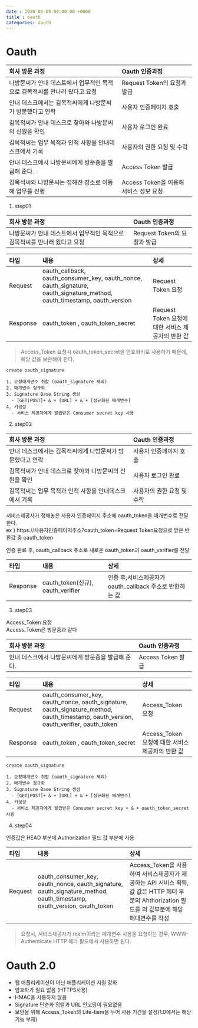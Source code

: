 ```yaml
---
date : 2020-03-09 00:00:00 +0000
title : oauth
categories: oauth
---
```


# Oauth

|회사 방문 과정| Oauth 인증과정|
|:--|:--|
|나방문씨가 안내 데스트에서 업무적인 목적으로 김목적씨를 만나러 왔다고 요청|Request Token의 요청과 발급|
|안내 데스크에서는 김목적씨에게 나방문씨가 방문했다고 연락|사용자 인증페이지 호출|
|김목적씨가 안내 데스크로 찾아와 나방문씨의 신원을 확인| 사용자 로그인 완료|
|김목적씨는 업무 목적과 인적 사항을 안내데스크에서 기록|사용자의 권한 요청 및 수락|
|안내 데스크에서 나방문씨에게 방문증을 발급해 준다. | Access Token 발급|
|김목석씨와 나방문씨는 정해진 장소로 이동해 업무를 진행|Access Token을 이용해 서비스 정보 요청|

1. step01

|회사 방문 과정| Oauth 인증과정|
|:--|:--|
|나방문씨가 안내 데스트에서 업무적인 목적으로 김목적씨를 만나러 왔다고 요청|Request Token의 요청과 발급|

|타입|내용|상세|
|:--|:--|:--|
|Request|oauth_callback, oauth_consumer_key,  oauth_nonce, oauth_signature, oauth_signature_method, oauth_timestamp, oauth_version|Request Token 요청|
|Response|oauth_token , oauth_token_secret|Request Token 요청에 대한 서비스 제공자의 반환 값|

> Access_Token 요청시 oauth_token_secret을 암호화키로 사용하기 때문에, 해당 값을 보관해야 한다.

```
create oauth_signature

1. 요청매개변수 취합 (oauth_signature 제외)
2. 매개변수 정규화
3. Signature Base String 생성
  - [GET|POST]+ & + [URL] + & + [정규화된 매개변수]
4. 키생성
  - 서비스 제공자에게 발급받은 Consumer secret key 사용
```

2. step02

|회사 방문 과정| Oauth 인증과정|
|:--|:--|
|안내 데스크에서는 김목적씨에게 나방문씨가 방문했다고 연락|사용자 인증페이지 호출|
|김목적씨가 안내 데스크로 찾아와 나방문씨의 신원을 확인| 사용자 로그인 완료|
|김목적씨는 업무 목적과 인적 사항을 안내데스크에서 기록|사용자의 권한 요청 및 수락|

서비스제공자가 정해놓은 사용자 인증페이지 주소에 oauth_token을 매개변수로 전달한다.  
ex ) https:\//사용자인증페이지주소?oauth_token=Request Token요청으로 받은 반환값 중 oauth_token

인증 완료 후, oauth_callback 주소로 새로운 oauth_token과 oauth_verifier를 전달

|타입|내용|상세|
|:--|:--|:--|
|Response|oauth_token(신규), oauth_verifier|인증 후,서비스제공자가 oauth_callback 주소로 반환하는 값|


3. step03

Access_Token 요청  
Access_Token은 방문증과 같다

|회사 방문 과정| Oauth 인증과정|
|:--|:--|
|안내 데스크에서 나방문씨에게 방문증을 발급해 준다. | Access Token 발급|

|타입|내용|상세|
|:--|:--|:--|
|Request|oauth_consumer_key, oauth_nonce, oauth_signature, oauth_signature_method, oauth_timestamp, oauth_version, oauth_verifier, oauth_token |Access_Token 요청|
|Response|oauth_token , oauth_token_secret|Access_Token 요청에 대한 서비스 제공자의 반환 값|


```
create oauth_signature

1. 요청매개변수 취합 (oauth_signature 제외)
2. 매개변수 정규화
3. Signature Base String 생성
  - [GET|POST]+ & + [URL] + & + [정규화된 매개변수]
4. 키생성
  - 서비스 제공자에게 발급받은 Consumer secret key + & + oauth_token_secret 사용

```

4. step04

인증값은 HEAD 부분에 Authorization 필드 값 부분에 사용

|타입|내용|상세|
|:--|:--|:--|
|Request|oauth_consumer_key, oauth_nonce, oauth_signature, oauth_signature_method, oauth_timestamp, oauth_version, oauth_token |Access_Token을 사용하여 서비스제공자가 제공하는 API 서비스 획득, 값 값은 HTTP 헤더 부분의 Ahthorization 필드를 의 값부분에 해당 매대변수를 작성|

> 요청시, 서비스제공자가 realm이라는 매개변수 사용을 요청하는 경우, WWW-Authenticate HTTP 헤더 필드에서 사용하면 된다.

# Oauth 2.0

- 웹 애플리케이션이 아닌 애플리케이션 지원 강화
- 암호화가 필요 없음 (HTTPS사용)
- HMAC을 사용하지 않음
- Signature 단순화 정렬과 URL 인코딩이 필요없음
- 보안을 위해 Access_Token의 Life-tiem을 두어 사용 기간을 설정(1.0에서는 해당 기능 부재)
